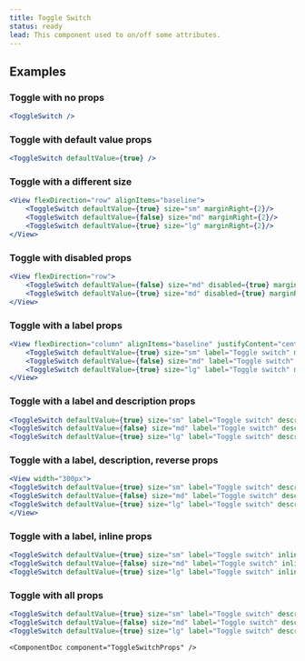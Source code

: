 ```yaml
---
title: Toggle Switch
status: ready
lead: This component used to on/off some attributes.
---
```


## Examples

### Toggle with no props
```.jsx
<ToggleSwitch />
```

### Toggle with default value props
```.jsx
<ToggleSwitch defaultValue={true} />
```

### Toggle with a different size
```.jsx
<View flexDirection="row" alignItems="baseline">
    <ToggleSwitch defaultValue={true} size="sm" marginRight={2}/>
    <ToggleSwitch defaultValue={false} size="md" marginRight={2}/>
    <ToggleSwitch defaultValue={true} size="lg" marginRight={2}/>
</View>
```

### Toggle with disabled props
```.jsx
<View flexDirection="row">
    <ToggleSwitch defaultValue={false} size="md" disabled={true} marginRight={2} />
    <ToggleSwitch defaultValue={true} size="md" disabled={true} marginRight={2} />
</View>
```

### Toggle with a label props
```.jsx
<View flexDirection="column" alignItems="baseline" justifyContent="center">
    <ToggleSwitch defaultValue={true} size="sm" label="Toggle switch" marginRight={2} />
    <ToggleSwitch defaultValue={false} size="md" label="Toggle switch" marginRight={2} />
    <ToggleSwitch defaultValue={true} size="lg" label="Toggle switch" marginRight={2} />
</View>
```

### Toggle with a label and description props
```.jsx
<ToggleSwitch defaultValue={true} size="sm" label="Toggle switch" description="This is helper text" marginRight={2} />
<ToggleSwitch defaultValue={false} size="md" label="Toggle switch" description="This is helper text" marginRight={2} />
<ToggleSwitch defaultValue={true} size="lg" label="Toggle switch" description="This is helper text" marginRight={2} />
```

### Toggle with a label, description, reverse props
```.jsx
<View width="300px">
<ToggleSwitch defaultValue={true} size="sm" label="Toggle switch" description="This is helper text" direction="row-reverse" marginRight={2} />
<ToggleSwitch defaultValue={false} size="md" label="Toggle switch" description="This is helper text" direction="row-reverse" marginRight={2} />
<ToggleSwitch defaultValue={true} size="lg" label="Toggle switch" description="This is helper text" direction="row-reverse" marginRight={2} />
</View>
```
### Toggle with a label, inline props
```.jsx
<ToggleSwitch defaultValue={true} size="sm" label="Toggle switch" inline={true} marginRight={2} />
<ToggleSwitch defaultValue={false} size="md" label="Toggle switch" inline={true} marginRight={2} />
<ToggleSwitch defaultValue={true} size="lg" label="Toggle switch" inline={true} marginRight={2} />
```

### Toggle with all props
```.jsx
<ToggleSwitch defaultValue={true} size="sm" label="Toggle switch" description="This is helper text" inline={true} direction="row-reverse" marginRight={2} />
<ToggleSwitch defaultValue={false} size="md" label="Toggle switch" description="This is helper text" inline={true} direction="row-reverse" marginRight={2} />
<ToggleSwitch defaultValue={true} size="lg" label="Toggle switch" description="This is helper text" inline={true} direction="row-reverse" marginRight={2} />
```

```!jsx
<ComponentDoc component="ToggleSwitchProps" />
```
